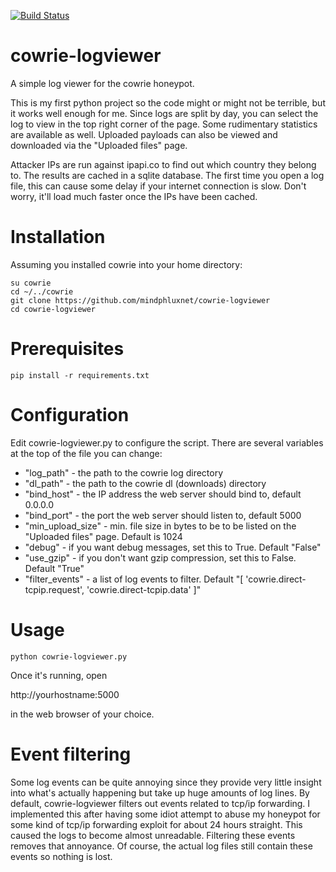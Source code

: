 [![Build Status](https://travis-ci.org/mindphluxnet/cowrie-logviewer.svg?branch=master)](https://travis-ci.org/mindphluxnet/cowrie-logviewer)

# cowrie-logviewer

A simple log viewer for the cowrie honeypot.

This is my first python project so the code might or might not be terrible, but it works well 
enough for me. Since logs are split by day, you can select the log to view in the top right corner
of the page. Some rudimentary statistics are available as well. Uploaded payloads can also be
viewed and downloaded via the "Uploaded files" page.

Attacker IPs are run against ipapi.co to find out which country they belong to. The results
are cached in a sqlite database. The first time you open a log file, this can cause some
delay if your internet connection is slow. Don't worry, it'll load much faster once the IPs
have been cached.

# Installation

Assuming you installed cowrie into your home directory:

```
su cowrie
cd ~/../cowrie
git clone https://github.com/mindphluxnet/cowrie-logviewer
cd cowrie-logviewer
```

# Prerequisites

```
pip install -r requirements.txt
```

# Configuration

Edit cowrie-logviewer.py to configure the script. There are several variables at the top of
the file you can change:

- "log_path" - the path to the cowrie log directory
- "dl_path" - the path to the cowrie dl (downloads) directory
- "bind_host" - the IP address the web server should bind to, default 0.0.0.0
- "bind_port" - the port the web server should listen to, default 5000
- "min_upload_size" - min. file size in bytes to be to be listed on the "Uploaded files" page. Default is 1024
- "debug" - if you want debug messages, set this to True. Default "False"
- "use_gzip" - if you don't want gzip compression, set this to False. Default "True"
- "filter_events" - a list of log events to filter. Default "[ 'cowrie.direct-tcpip.request', 'cowrie.direct-tcpip.data' ]"

# Usage

```
python cowrie-logviewer.py
```

Once it's running, open 

http://yourhostname:5000 

in the web browser of your choice.

# Event filtering

Some log events can be quite annoying since they provide very little insight into what's actually
happening but take up huge amounts of log lines. By default, cowrie-logviewer filters out
events related to tcp/ip forwarding. I implemented this after having some idiot attempt to
abuse my honeypot for some kind of tcp/ip forwarding exploit for about 24 hours straight. This
caused the logs to become almost unreadable. Filtering these events removes that annoyance.
Of course, the actual log files still contain these events so nothing is lost.
